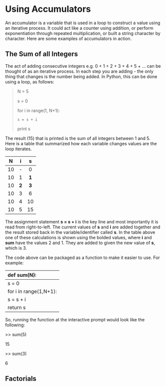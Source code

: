 # Using Accumulators

An accumulator is a variable that is used in a loop to construct a value using an iterative process.  It could act like a counter using addition, or perform exponentiation through repeated multiplication, or built a string character by character.  Here are some examples of accumulators in action.

## The Sum of all Integers

The act of adding consecutive integers e.g. 0 + 1 + 2 + 3 + 4 + 5 + ... can be thought of as an iterative process.  In each step you are adding - the only thing that changes is the number being added.  In Python, this can be done using a loop, as follows:

> N = 5
>
> s = 0
>
> for i in range\(1, N+1\):
>
>     s = s + i
>
> print s

The result \(15\) that is printed is the sum of all integers between 1 and 5.  Here is a table that summarized how each variable changes values are the loop iterates.

| N | i | s |
| :---: | :---: | :---: |
| 10 | - | 0 |
| 10 | 1 | **1** |
| 10 | **2** | **3** |
| 10 | 3 | 6 |
| 10 | 4 | 10 |
| 10 | 5 | 15 |

The assignment statement **s = s + i** is the key line and most importantly it is read from right-to-left.  The current values of **s** and **i** are added together and the result stored back in the variable/identifier called **s**.  In the table above one of these calculations is shown using the bolded values, where **i** and **sum** have the values 2 and 1.  They are added to given the new value of **s**, which is 3.

The code above can be packaged as a function to make it easier to use.  For example:

| def sum\(N\): |
| :--- |
| s = 0 |
| for i in range\(1,N+1\): |
| s = s + i |
| return s |

So, running the function at the interactive prompt would look like the following:

&gt;&gt; sum\(5\)

15

&gt;&gt; sum\(3\)

6

## Factorials



